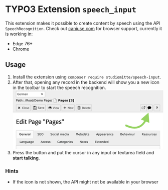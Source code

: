 # TYPO3 Extension `speech_input`

This extension makes it possible to create content by speech using the API `SpeechRecognition`.
Check out [caniuse.com](https://caniuse.com/#feat=speech-recognition) for browser support, currently it is working in:

- Edge 76+
- Chrome

## Usage

1) Install the extension using `composer require studiomitte/speech-input`.
2) After that, opening any record in the backend will show you a new icon in the toolbar to start the speech recognition. ![Enabling it](Resources/Public/Screenshots/Backend.png)
3) Press the button and put the cursor in any input or textarea field and **start talking**.

### Hints

- If the icon is not shown, the API might not be available in your browser
